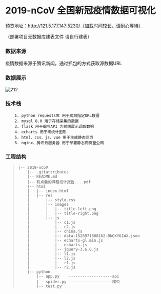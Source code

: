# 2019-nCoV 全国新冠疫情数据可视化



预览地址：http://121.5.177.147:5230/（加载时间较长，请耐心等待）

（部署项目无数据库建表文件 请自行建表）

### 数据来源

疫情数据来源于腾讯新闻，通过抓包的方式获取源数据URL

### 数据展示

![212](C:\Users\Todd\OneDrive\桌面\212.png)

### 技术栈

        1. python requests库 用于爬取指定URL数据
        2. mysql 8.0 用于存储采集的数据     
        3. flask 用于编写API 为前端展示调取数据
        4. echarts 用于画统计图形
        5. html、css、js、vue 用于生成静态网页
        6. nginx、腾讯云服务器 用于部署静态网页至公网

### 工程结构

> ```
> |-- 2019-nCoV
>     |-- .gitattributes
>     |-- README.md
>     |-- 有点蠢的课程设计报告....pdf
>     |-- html
>     |   |-- index.html
>     |   |-- res
>     |       |-- style.css
>     |       |-- images
>     |       |   |-- title-left.png
>     |       |   |-- title-right.png
>     |       |-- js
>     |           |-- c1.js
>     |           |-- c2.js
>     |           |-- china.js
>     |           |-- data-1528971808162-BkOXf61WX.json
>     |           |-- echarts-gl.min.js
>     |           |-- echarts.js
>     |           |-- jquery-3.6.0.js
>     |           |-- l1.js
>     |           |-- l2.js
>     |           |-- r1.js
>     |           |-- r2.js
>     |-- python
>         |-- app.py    -------------------api       
>         |-- spider.py -------------------爬虫
>         |-- test.py
> 
> ```
>
> 
>

